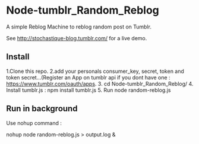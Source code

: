 # Node-tumblr_Random_Reblog
A simple Reblog Machine to reblog random post on Tumblr.

See http://stochastique-blog.tumblr.com/ for a live demo.
## Install

1.Clone this repo.
2.add your personals consumer_key, secret, token and token secret...(Register an App on tumblr api if you dont have one : https://www.tumblr.com/oauth/apps.
3. cd Node-tumblr_Random_Reblog/
4. Install tumblr.js : npm install tumblr.js
5. Run node random-reblog.js

## Run in background

Use nohup command :

nohup node random-reblog.js > output.log &

